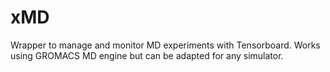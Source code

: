 # xMD
Wrapper to manage and monitor MD experiments with Tensorboard.
Works using GROMACS MD engine but can be adapted for any simulator.
